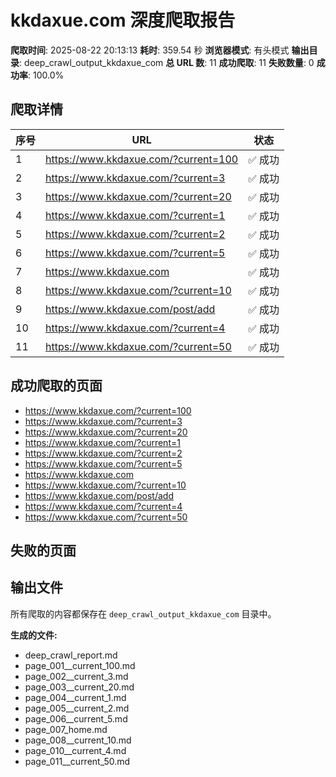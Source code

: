 # kkdaxue.com 深度爬取报告

**爬取时间**: 2025-08-22 20:13:13
**耗时**: 359.54 秒
**浏览器模式**: 有头模式
**输出目录**: deep_crawl_output_kkdaxue_com
**总 URL 数**: 11
**成功爬取**: 11
**失败数量**: 0
**成功率**: 100.0%

## 爬取详情

| 序号 | URL | 状态 |
|------|-----|------|
| 1 | https://www.kkdaxue.com/?current=100 | ✅ 成功 |
| 2 | https://www.kkdaxue.com/?current=3 | ✅ 成功 |
| 3 | https://www.kkdaxue.com/?current=20 | ✅ 成功 |
| 4 | https://www.kkdaxue.com/?current=1 | ✅ 成功 |
| 5 | https://www.kkdaxue.com/?current=2 | ✅ 成功 |
| 6 | https://www.kkdaxue.com/?current=5 | ✅ 成功 |
| 7 | https://www.kkdaxue.com | ✅ 成功 |
| 8 | https://www.kkdaxue.com/?current=10 | ✅ 成功 |
| 9 | https://www.kkdaxue.com/post/add | ✅ 成功 |
| 10 | https://www.kkdaxue.com/?current=4 | ✅ 成功 |
| 11 | https://www.kkdaxue.com/?current=50 | ✅ 成功 |

## 成功爬取的页面

- https://www.kkdaxue.com/?current=100
- https://www.kkdaxue.com/?current=3
- https://www.kkdaxue.com/?current=20
- https://www.kkdaxue.com/?current=1
- https://www.kkdaxue.com/?current=2
- https://www.kkdaxue.com/?current=5
- https://www.kkdaxue.com
- https://www.kkdaxue.com/?current=10
- https://www.kkdaxue.com/post/add
- https://www.kkdaxue.com/?current=4
- https://www.kkdaxue.com/?current=50

## 失败的页面


## 输出文件

所有爬取的内容都保存在 `deep_crawl_output_kkdaxue_com` 目录中。

**生成的文件:**
- deep_crawl_report.md
- page_001__current_100.md
- page_002__current_3.md
- page_003__current_20.md
- page_004__current_1.md
- page_005__current_2.md
- page_006__current_5.md
- page_007_home.md
- page_008__current_10.md
- page_010__current_4.md
- page_011__current_50.md
